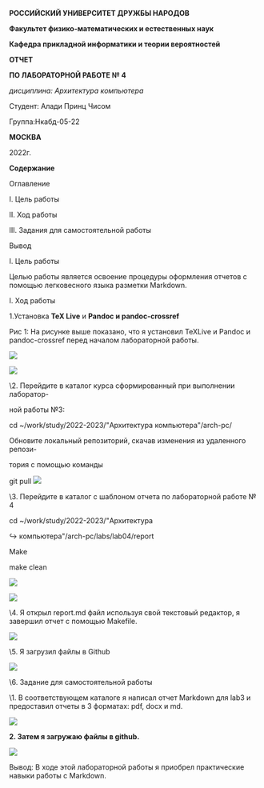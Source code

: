 ﻿**РОССИЙСКИЙ УНИВЕРСИТЕТ ДРУЖБЫ НАРОДОВ**

**Факультет физико-математических и естественных наук**

**Кафедра прикладной информатики и теории вероятностей**





**ОТЧЕТ** 

**ПО ЛАБОРАТОРНОЙ РАБОТЕ № 4**

*дисциплина:	Архитектура компьютера*	 







Студент: Алади Принц Чисом                                    

Группа:Нкабд-05-22                                   







**МОСКВА**

2022г.


**Содержание**

Оглавление

I. Цель работы

II. Ход работы

III. Задания для самостоятельной работы

Вывод



I. Цель работы

Целью работы является освоение процедуры оформления отчетов с помощью легковесного языка разметки Markdown.


I. Ход работы

1.Установка **TeX Live** и **Pandoc и pandoc-crossref**

Рис 1: На рисунке выше показано, что я установил TeXLive и Pandoc и pandoc-crossref перед началом лабораторной работы.

![](Aspose.Words.81fdc15e-131b-47d0-8ef8-b411d29ada32.001.png)

![](Aspose.Words.81fdc15e-131b-47d0-8ef8-b411d29ada32.002.jpeg)

\2. Перейдите в каталог курса сформированный при выполнении лаборатор-

ной работы №3:

cd ~/work/study/2022-2023/"Архитектура компьютера"/arch-pc/

Обновите локальный репозиторий, скачав изменения из удаленного репози-

тория с помощью команды

git pull ![](Aspose.Words.81fdc15e-131b-47d0-8ef8-b411d29ada32.003.jpeg)






\3. Перейдите в каталог с шаблоном отчета по лабораторной работе № 4

cd ~/work/study/2022-2023/"Архитектура

↪ компьютера"/arch-pc/labs/lab04/report

Make

make clean




![](Aspose.Words.81fdc15e-131b-47d0-8ef8-b411d29ada32.004.png)

![](Aspose.Words.81fdc15e-131b-47d0-8ef8-b411d29ada32.005.png)






\4. Я открыл report.md файл используя свой текстовый редактор, я завершил отчет с помощью Makefile.

![](Aspose.Words.81fdc15e-131b-47d0-8ef8-b411d29ada32.006.png)


\5. Я загрузил файлы в Github

![](Aspose.Words.81fdc15e-131b-47d0-8ef8-b411d29ada32.007.jpeg)

\6. Задание для самостоятельной работы

\1. В соответствующем каталоге я написал отчет Markdown для lab3 и предоставил отчеты в 3 форматах: pdf, docx и md.

![](Aspose.Words.81fdc15e-131b-47d0-8ef8-b411d29ada32.008.png)



**2. Затем я загружаю файлы в github.**


![](Aspose.Words.81fdc15e-131b-47d0-8ef8-b411d29ada32.009.png)

Вывод: В ходе этой лабораторной работы я приобрел практические навыки работы с Markdown.
